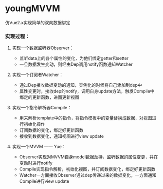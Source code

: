 # youngMVVM
仿Vue2.x实现简单的双向数据绑定

### 实现过程：
1. 实现一个数据监听器Observer：
    - 监听data上的各个属性的变化，为他们绑定getter和setter
    - 一旦数据发生变动，则经由Dep调用notify函数通知Watcher

2. 实现一个订阅者Watcher：
    - 通过Dep接收数据变动的通知，实例化的时候将自己添加到dep中
    - 属性变更时，接收dep的notify，调用自身update方法，触发Compile中绑定的更新函数，进而更新视图

3. 实现一个指令解析器Compile：
    - 用来解析template中的指令，将指令模板中的变量替换成数据，对视图进行初始化操作
    - 订阅数据的变化，绑定好更新函数
    - 接收到数据变化，通知视图进行view update

4. 实现一个MVVM —— Yue：
    - Observer实现对MVVM自身model数据劫持，监听数据的属性变更，并在变动时进行notify
    - Compile实现指令解析，初始化视图，并订阅数据变化，绑定好更新函数
    - Watcher一方面接收Observer通过dep传递过来的数据变化，一方面通知Compile进行view update


